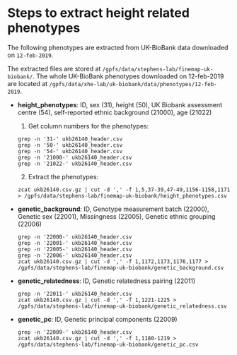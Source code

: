 # Steps to extract height related phenotypes

The following phenotypes are extracted from UK-BioBank data downloaded on `12-feb-2019`.

The extracted files are stored at `/gpfs/data/stephens-lab/finemap-uk-biobank/`. The whole UK-BioBank phenotypes downloaded on 12-feb-2019 are located at `/gpfs/data/xhe-lab/uk-biobank/data/phenotypes/12-feb-2019`.

  + **height_phenotypes**: ID, sex (31), height (50), UK Biobank assessment centre (54), self-reported ethnic background (21000), age (21022)
  
    1. Get column numbers for the phenotypes:
    ```
    grep -n '31-' ukb26140_header.csv
    grep -n '50-' ukb26140_header.csv
    grep -n '54-' ukb26140_header.csv
    grep -n '21000-' ukb26140_header.csv
    grep -n '21022-' ukb26140_header.csv
    ```
  
    2. Extract the phenotypes:
    ```
    zcat ukb26140.csv.gz | cut -d ',' -f 1,5,37-39,47-49,1156-1158,1171 > /gpfs/data/stephens-lab/finemap-uk-biobank/height_phenotypes.csv
    ```
  
  + **genetic_background**: ID, Genotype measurement batch (22000), Genetic sex (22001), Missingness (22005), Genetic ethnic grouping (22006)
  
    ```
    grep -n '22000-' ukb26140_header.csv
    grep -n '22001-' ukb26140_header.csv
    grep -n '22005-' ukb26140_header.csv
    grep -n '22006-' ukb26140_header.csv
    zcat ukb26140.csv.gz | cut -d ',' -f 1,1172,1173,1176,1177 > /gpfs/data/stephens-lab/finemap-uk-biobank/genetic_background.csv
    ```
  
  + **genetic_relatedness**: ID, Genetic relatedness pairing (22011)
    ```
    grep -n '22011-' ukb26140_header.csv
    zcat ukb26140.csv.gz | cut -d ',' -f 1,1221-1225 > /gpfs/data/stephens-lab/finemap-uk-biobank/genetic_relatedness.csv
    ```
  
  + **genetic_pc**: ID, Genetic principal components (22009)
    ```
    grep -n '22009-' ukb26140_header.csv
    zcat ukb26140.csv.gz | cut -d ',' -f 1,1180-1219 > /gpfs/data/stephens-lab/finemap-uk-biobank/genetic_pc.csv
    ```